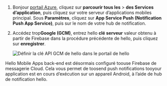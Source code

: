
1. Bonjour [portail Azure](https://portal.azure.com/), cliquez sur **parcourir tous les** > **des Services d’application**, puis cliquez sur votre serveur d’applications mobiles principal. Sous **Paramètres**, cliquez sur **App Service Push (Notification Push App Service)**, puis sur le nom de votre hub de notification.
2. Accédez trop**Google (GCM)**, entrez hello **clé serveur** valeur obtenu à partir de Firebase dans la procédure précédente de hello, puis cliquez sur **enregistrer**.

    ![Définir la clé API GCM de hello dans le portail de hello](./media/app-service-mobile-android-configure-push/mobile-push-api-key.png)

Hello Mobile Apps back-end est désormais configuré toouse Firebase de messagerie Cloud. Cela vous permet de toosend push notifications tooyour application est en cours d’exécution sur un appareil Android, à l’aide de hub de notification hello.

<!-- URLs. -->


<!-- images -->

